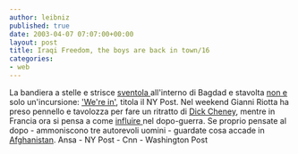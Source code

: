 ```yaml
---
author: leibniz
published: true
date: 2003-04-07 07:07:00+00:00
layout: post
title: Iraqi Freedom, the boys are back in town/16
categories:
- web
---
```

La bandiera a stelle e strisce  [   sventola ](http://www.ansa.it/fdg01/200304070814103544/200304070814103544.shtml)all'interno di Bagdad e stavolta  [   non e](http://www.cnn.com/2003/WORLD/meast/04/07/sprj.irq.war.main/index.html) solo un'incursione:  [   'We're in'](http://www.nypost.com/frontback.html), titola il NY Post. Nel weekend Gianni Riotta ha preso pennello e tavolozza per fare un ritratto di  [   Dick Cheney](http://www.corriere.it/edicola/index.jsp?path=ESTERI&doc=RIO), mentre in Francia ora si pensa a come  [   influire ](http://www.lefigaro.fr/opinion/20030407.FIG0002.html)nel dopo-guerra. Se proprio pensate al dopo - ammoniscono tre autorevoli uomini - guardate cosa accade in  [   Afghanistan](http://www.washingtonpost.com/wp-dyn/articles/A43663-2003Apr6.html).
Ansa - NY Post - Cnn - Washington Post

